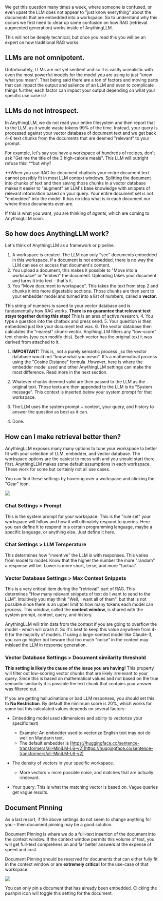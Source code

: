 We get this question many times a week, where someone is confused, or even upset the LLM does not appear to "just know everything" about the documents that are embedded into a workspace. So to understand why this occurs we first need to clear up some confusion on how RAG (retrieval augmented generation) works inside of AnythingLLM.

This will not be deeply technical, but once you read this you will be an expert on how traditional RAG works.

## LLMs are not omnipotent.

Unfortunately, LLMs are not yet sentient and so it is vastly unrealistic with even the most powerful models for the model you are using to just "know what you mean". That being said there are a ton of factors and moving parts that can impact the output and salience of an LLM and even to complicate things further, each factor can impact your output depending on what your specific use case is!

## LLMs do not introspect.

In AnythingLLM, we do not read your entire filesystem and then report that to the LLM, as it would waste tokens 99% of the time. Instead, your query is processed against your vector database of document text and we get back 4-6 text chunks from the documents that are deemed "relevant" to your prompt.

For example, let's say you have a workspace of hundreds of recipes, don't ask "Get me the title of the 3 high-calorie meals". This LLM will outright refuse this! **but why?

**When you use RAG for document chatbots your entire document text cannot possibly fit in most LLM context windows. Splitting the document into chunks of text and then saving those chunks in a vector database makes it easier to "augment" an LLM's base knowledge with snippets of relevant information based on your query. Your entire document set is not "embedded" into the model. It has no idea what is in each document nor where those documents even are.

If this is what you want, you are thinking of _agents_, which are coming to AnythingLLM soon.

## So how does AnythingLLM work?

Let's think of AnythingLLM as a framework or pipeline.

1. A workspace is created. The LLM can only "see" documents embedded in this workspace. If a document is not embedded, there is no way the LLM can see or access that document's content.
2. You upload a document, this makes it possible to "Move into a workspace" or "embed" the document. Uploading takes your document and turns it into text - that's it.
3. You "Move document to workspace". This takes the text from step 2 and chunks it into more digestable sections. Those chunks are then sent to your embedder model and turned into a list of numbers, called a **vector**.

This string of numbers is saved to your vector database and is fundamentally how RAG works.  **There is no guarantee that relevant text stays together during this step!**  This is an area of active research.
4. You type a question into the chatbox and press send.
5. Your question is then embedded just like your document text was.
6. The vector database then calculates the "nearest" chunk-vector. AnythingLLM filters any "low-score" text chunks (you can modify this). Each vector has the original text it was derived from attached to it.
  1. **IMPORTANT:** This is_ not a purely semantic process _so the vector database would not "know what you mean". It's a mathematical process using the "Cosine Distance" formula. _However_, here is where the embedder model used and other AnythingLLM settings can make the most difference. Read more in the next section.

7. Whatever chunks deemed valid are then passed to the LLM as the original text. Those texts are then appended to the LLM is its "System message". This context is inserted below your system prompt for that workspace.
8. The LLM uses the system prompt + context, your query, and history to answer the question as best as it can.
9. Done.

## How can I make retrieval better then?

AnythingLLM exposes many many options to tune your workspace to better fit with your selection of LLM, embedder, and vector database. The workspace options are the easiest to mess with and you should start there first. AnythingLLM makes some default assumptions in each workspace. These work for some but certainly not all use cases.

You can find these settings by hovering over a workspace and clicking the "Gear" icon.

![](files/0GuUJSqznqUvvBeEKNgL.png)

### Chat Settings > Prompt

This is the system prompt for your workspace. This is the "rule set" your workspace will follow and how it will ultimately respond to queries. Here you can define it to respond in a certain programming language, maybe a specific language, or anything else. Just define it here.

### Chat Settings > LLM Temperature

This determines how "inventive" the LLM is with responses. This varies from model to model. Know that the higher the number the more "random" a response will be. Lower is more short, terse, and more "factual".

### Vector Database Settings > Max Context Snippets

This is a very critical item during the "retrieval" part of RAG. This determines "How many relevant snippets of text do I want to send to the LLM". Intuitively you may think "Well, I want all of them", but that is not possible since there is an upper limit to how many tokens each model can process. This window, called the **context window**, is shared with the system prompt, context, query, and history.

AnythingLLM will trim data from the context if you are going to overflow the model - which will crash it. So it's best to keep this value anywhere from 4-6 for the majority of models. If using a large-context model like Claude-3, you can go higher but beware that too much "noise" in the context may mislead the LLM in response generation.

### Vector Database Settings > Document similarity threshold

**This setting is likely the cause of the issue you are having!** This property will filter out low-scoring vector chunks that are likely irrelevant to your query. Since this is based on mathematical values and not based on the true semantic similarity it is possible the text chunk that contains your answer was filtered out.

If you are getting hallucinations or bad LLM responses, you should set this to **No Restriction**. By default the minimum score is 20%, which works for some but this calculated values depends on several factors:

- Embedding model used (dimensions and ability to vectorize your specific text)
  - Example: An embedder used to vectorize English text may not do well on Mandarin text.
  - The default embedder is [https://huggingface.co/sentence-transformers/all-MiniLM-L6-v2](https://huggingface.co/sentence-transformers/all-MiniLM-L6-v2)

- The density of vectors in your specific workspace.
  - More vectors = more possible noise, and matches that are actually irrelevant.

- Your query: This is what the matching vector is based on. Vague queries get vague results.



## Document Pinning

As a last resort, if the above settings do not seem to change anything for you - then document pinning may be a good solution.

Document Pinning is where we do a full-text insertion of the document into the context window. If the context window permits this volume of text, you will get full-text comprehension and far better answers at the expense of speed and cost.

Document Pinning should be reserved for documents that can either fully fit in the context window or are **extremely critical** for the use-case of that workspace.

![](files/ihlMl0H1vOoFnMR1eSND.png)

You can only pin a document that has already been embedded. Clicking the pushpin icon will toggle this setting for the document.

